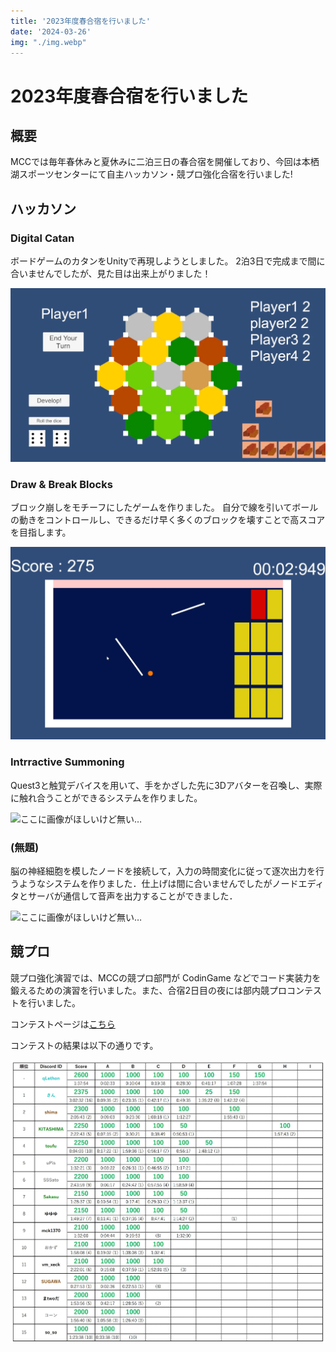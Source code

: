 ```yaml
---
title: '2023年度春合宿を行いました'
date: '2024-03-26'
img: "./img.webp"
---
```


# 2023年度春合宿を行いました
## 概要
MCCでは毎年春休みと夏休みに二泊三日の春合宿を開催しており、今回は本栖湖スポーツセンターにて自主ハッカソン・競プロ強化合宿を行いました!

## ハッカソン
### Digital Catan
ボードゲームのカタンをUnityで再現しようとしました。
2泊3日で完成まで間に合いませんでしたが、見た目は出来上がりました！

![image](./digitalCatan.webp)

### Draw & Break Blocks
ブロック崩しをモチーフにしたゲームを作りました。
自分で線を引いてボールの動きをコントロールし、できるだけ早く多くのブロックを壊すことで高スコアを目指します。

![image](./drawBreak.webp)

### Intrractive Summoning
Quest3と触覚デバイスを用いて、手をかざした先に3Dアバターを召喚し、実際に触れ合うことができるシステムを作りました。

![ここに画像がほしいけど無い…](./intarractiveSummoning.webp)

### (無題)
脳の神経細胞を模したノードを接続して，入力の時間変化に従って逐次出力を行うようなシステムを作りました．仕上げは間に合いませんでしたがノードエディタとサーバが通信して音声を出力することができました．

![ここに画像がほしいけど無い…](./notitle.webp)

## 競プロ
競プロ強化演習では、MCCの競プロ部門が CodinGame などでコード実装力を鍛えるための演習を行いました。また、合宿2日目の夜には部内競プロコンテストを行いました。

コンテストページは[こちら](https://mofecoder.com/contests/mccpc2023winter)

コンテストの結果は以下の通りです。

![コンテスト結果](./ranking.webp)
